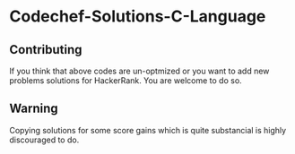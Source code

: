 # Codechef-Solutions-C-Language

## Contributing
If you think that above codes are un-optmized or you want to add new problems solutions for HackerRank. You are welcome to do so.

## Warning
Copying solutions for some score gains which is quite substancial is highly discouraged to do.
